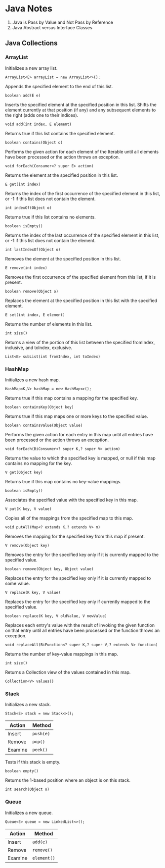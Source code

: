 # Java Notes
1. Java is Pass by Value and Not Pass by Reference
1. Java Abstract versus Interface Classes
## Java Collections
### ArrayList
Initializes a new array list.
```
ArrayList<E> arrayList = new ArrayList<>();
```
Appends the specified element to the end of this list.
```
boolean add(E e)
```
Inserts the specified element at the specified position in this list. Shifts the element currently at that position (if any) and any subsequent elements to the right (adds one to their indices).
```
void add(int index, E element)
```
Returns true if this list contains the specified element.
```
boolean contains(Object o)
```
Performs the given action for each element of the Iterable until all elements have been processed or the action throws an exception.
```
void forEach(Consumer<? super E> action)
```
Returns the element at the specified position in this list.
```
E get(int index)
```
Returns the index of the first occurrence of the specified element in this list, or -1 if this list does not contain the element.
```
int indexOf(Object o)
```
Returns true if this list contains no elements.
```
boolean isEmpty()
```
Returns the index of the last occurrence of the specified element in this list, or -1 if this list does not contain the element.
```
int lastIndexOf(Object o)
```
Removes the element at the specified position in this list.
```
E remove(int index)
```
Removes the first occurrence of the specified element from this list, if it is present.
```
boolean remove(Object o)
```
Replaces the element at the specified position in this list with the specified element.
```
E set(int index, E element)
```
Returns the number of elements in this list.
```
int size()
```
Returns a view of the portion of this list between the specified fromIndex, inclusive, and toIndex, exclusive.
```
List<E> subList(int fromIndex, int toIndex)
```
### HashMap
Initializes a new hash map.
```
HashMap<K,V> hashMap = new HashMap<>();
```
Returns true if this map contains a mapping for the specified key.
```
boolean containsKey(Object key)
```
Returns true if this map maps one or more keys to the specified value.
```
boolean containsValue(Object value)
```
Performs the given action for each entry in this map until all entries have been processed or the action throws an exception.
```
void forEach(BiConsumer<? super K,? super V> action)
```
Returns the value to which the specified key is mapped, or null if this map contains no mapping for the key.
```
V get(Object key)
```
Returns true if this map contains no key-value mappings.
```
boolean isEmpty()
```
Associates the specified value with the specified key in this map.
```
V put(K key, V value)
```
Copies all of the mappings from the specified map to this map.
```
void putAll(Map<? extends K,? extends V> m)
```
Removes the mapping for the specified key from this map if present.
```
V remove(Object key)
```
Removes the entry for the specified key only if it is currently mapped to the specified value.
```
boolean remove(Object key, Object value)
```
Replaces the entry for the specified key only if it is currently mapped to some value.
```
V replace(K key, V value)
```
Replaces the entry for the specified key only if currently mapped to the specified value.
```
boolean replace(K key, V oldValue, V newValue)
```
Replaces each entry's value with the result of invoking the given function on that entry until all entries have been processed or the function throws an exception.
```
void replaceAll(BiFunction<? super K,? super V,? extends V> function)
```
Returns the number of key-value mappings in this map.
```
int size()
```
Returns a Collection view of the values contained in this map.
```
Collection<V> values()
```
### Stack
Initializes a new stack.
```
Stack<E> stack = new Stack<>();
```
Action | Method
------------ | ------------
Insert | `push(e)`
Remove | `pop()`
Examine | `peek()`

Tests if this stack is empty.
```
boolean empty()
```
Returns the 1-based position where an object is on this stack.
```
int search(Object o)
```
### Queue
Initializes a new queue.
```
Queue<E> queue = new LinkedList<>();
```
Action | Method
------------ | ------------
Insert | `add(e)`
Remove | `remove()`
Examine | `element()`
